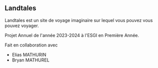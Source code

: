 ## Landtales 

Landtales est un site de voyage imaginaire sur lequel vous pouvez vous pouvez voyager.

Projet Annuel de l'année 2023-2024 à l'ESGI en Première Année.

Fait en collaboration avec 
- Elias MATHURIN
- Bryan MATHUREL

